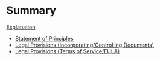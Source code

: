 # Summary

[Explanation](README.md)

- [Statement of Principles](./bill-of-rights.md)
- [Legal Provisions (Incorporating/Controlling Documents)](./legal-articles.md)
- [Legal Provisions (Terms of Service/EULA)](./legal-terms.md)